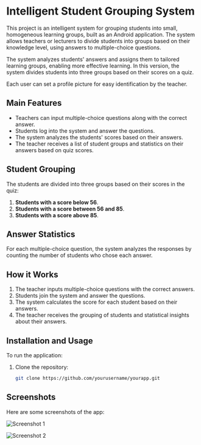 # Intelligent Student Grouping System

This project is an intelligent system for grouping students into small, homogeneous learning groups, built as an Android application. The system allows teachers or lecturers to divide students into groups based on their knowledge level, using answers to multiple-choice questions.

The system analyzes students' answers and assigns them to tailored learning groups, enabling more effective learning. In this version, the system divides students into three groups based on their scores on a quiz.

Each user can set a profile picture for easy identification by the teacher.

## Main Features
- Teachers can input multiple-choice questions along with the correct answer.
- Students log into the system and answer the questions.
- The system analyzes the students' scores based on their answers.
- The teacher receives a list of student groups and statistics on their answers based on quiz scores.

## Student Grouping
The students are divided into three groups based on their scores in the quiz:
1. **Students with a score below 56**.
2. **Students with a score between 56 and 85**.
3. **Students with a score above 85**.

## Answer Statistics
For each multiple-choice question, the system analyzes the responses by counting the number of students who chose each answer.

## How it Works
1. The teacher inputs multiple-choice questions with the correct answers.
2. Students join the system and answer the questions.
3. The system calculates the score for each student based on their answers.
4. The teacher receives the grouping of students and statistical insights about their answers.

## Installation and Usage
To run the application:

1. Clone the repository:
   ```bash
   git clone https://github.com/yourusername/yourapp.git

## Screenshots
Here are some screenshots of the app:

![Screenshot 1](app/src/main/assets/screenshots/screens-1.png)

![Screenshot 2](app/src/main/assets/screenshots/screens-2.png)
